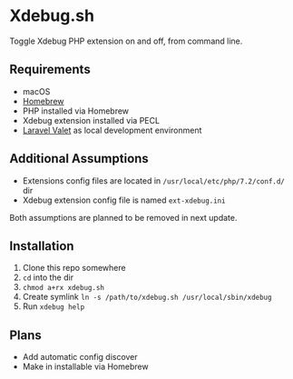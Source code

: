 # Xdebug.sh

Toggle Xdebug PHP extension on and off, from command line.

## Requirements

- macOS
- [Homebrew](https://github.com/Homebrew/brew)
- PHP installed via Homebrew
- Xdebug extension installed via PECL
- [Laravel Valet](https://github.com/laravel/valet) as local development environment

## Additional Assumptions

- Extensions config files are located in `/usr/local/etc/php/7.2/conf.d/` dir
- Xdebug extension config file is named `ext-xdebug.ini`

Both assumptions are planned to be removed in next update.

## Installation

1. Clone this repo somewhere
2. `cd` into the dir
3. `chmod a+rx xdebug.sh` 
4. Create symlink `ln -s /path/to/xdebug.sh /usr/local/sbin/xdebug`
5. Run `xdebug help`

## Plans

- Add automatic config discover
- Make in installable via Homebrew